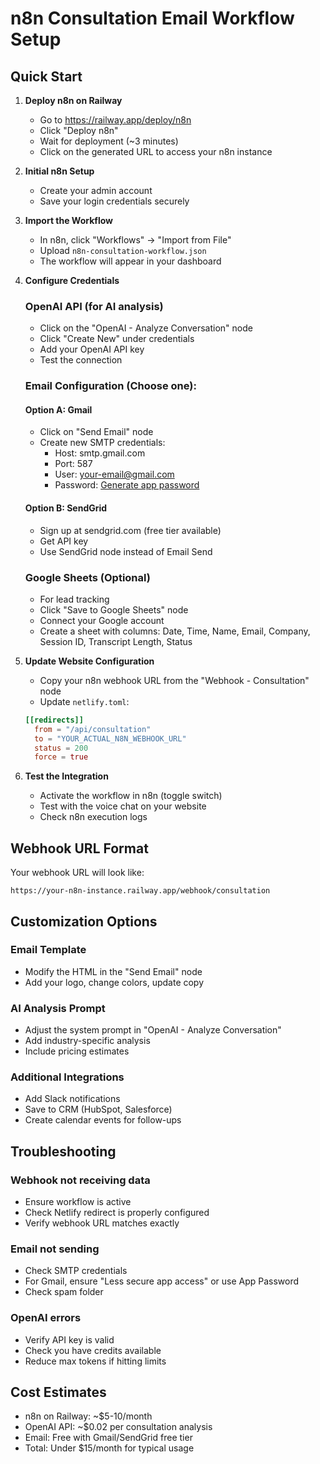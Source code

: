 # n8n Consultation Email Workflow Setup

## Quick Start

1. **Deploy n8n on Railway**
   - Go to https://railway.app/deploy/n8n
   - Click "Deploy n8n"
   - Wait for deployment (~3 minutes)
   - Click on the generated URL to access your n8n instance

2. **Initial n8n Setup**
   - Create your admin account
   - Save your login credentials securely

3. **Import the Workflow**
   - In n8n, click "Workflows" → "Import from File"
   - Upload `n8n-consultation-workflow.json`
   - The workflow will appear in your dashboard

4. **Configure Credentials**

   ### OpenAI API (for AI analysis)
   - Click on the "OpenAI - Analyze Conversation" node
   - Click "Create New" under credentials
   - Add your OpenAI API key
   - Test the connection

   ### Email Configuration (Choose one):
   
   #### Option A: Gmail
   - Click on "Send Email" node
   - Create new SMTP credentials:
     - Host: smtp.gmail.com
     - Port: 587
     - User: your-email@gmail.com
     - Password: [Generate app password](https://myaccount.google.com/apppasswords)
   
   #### Option B: SendGrid
   - Sign up at sendgrid.com (free tier available)
   - Get API key
   - Use SendGrid node instead of Email Send

   ### Google Sheets (Optional)
   - For lead tracking
   - Click "Save to Google Sheets" node
   - Connect your Google account
   - Create a sheet with columns: Date, Time, Name, Email, Company, Session ID, Transcript Length, Status

5. **Update Website Configuration**
   - Copy your n8n webhook URL from the "Webhook - Consultation" node
   - Update `netlify.toml`:
   ```toml
   [[redirects]]
     from = "/api/consultation"
     to = "YOUR_ACTUAL_N8N_WEBHOOK_URL"
     status = 200
     force = true
   ```

6. **Test the Integration**
   - Activate the workflow in n8n (toggle switch)
   - Test with the voice chat on your website
   - Check n8n execution logs

## Webhook URL Format

Your webhook URL will look like:
```
https://your-n8n-instance.railway.app/webhook/consultation
```

## Customization Options

### Email Template
- Modify the HTML in the "Send Email" node
- Add your logo, change colors, update copy

### AI Analysis Prompt
- Adjust the system prompt in "OpenAI - Analyze Conversation"
- Add industry-specific analysis
- Include pricing estimates

### Additional Integrations
- Add Slack notifications
- Save to CRM (HubSpot, Salesforce)
- Create calendar events for follow-ups

## Troubleshooting

### Webhook not receiving data
- Ensure workflow is active
- Check Netlify redirect is properly configured
- Verify webhook URL matches exactly

### Email not sending
- Check SMTP credentials
- For Gmail, ensure "Less secure app access" or use App Password
- Check spam folder

### OpenAI errors
- Verify API key is valid
- Check you have credits available
- Reduce max tokens if hitting limits

## Cost Estimates

- n8n on Railway: ~$5-10/month
- OpenAI API: ~$0.02 per consultation analysis
- Email: Free with Gmail/SendGrid free tier
- Total: Under $15/month for typical usage